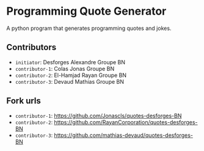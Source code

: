 # Programming Quote Generator

A python program that generates programming quotes and jokes.

## Contributors
- `initiator`: Desforges Alexandre Groupe BN
- `contributor-1`: Colas Jonas Groupe BN
- `contributor-2`: El-Hamjad Rayan Groupe BN
- `contributor-3`: Devaud Mathias Groupe BN

## Fork urls
- `contributor-1`: https://github.com/Jonascls/quotes-desforges-BN
- `contributor-2`: https://github.com/RayanCorporation/quotes-desforges-BN
- `contributor-3`: https://github.com/mathias-devaud/quotes-desforges-BN
